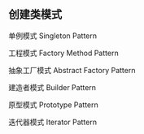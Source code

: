 ## 创建类模式

单例模式 Singleton Pattern

工程模式 Factory Method Pattern

抽象工厂模式 Abstract Factory Pattern

建造者模式 Builder Pattern

原型模式 Prototype Pattern

迭代器模式 Iterator Pattern

